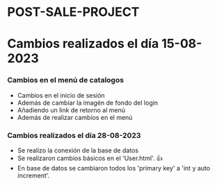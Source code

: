 # POST-SALE-PROJECT

# Cambios realizados el día 15-08-2023

### Cambios en el menú de catalogos
* Cambios en el inicio de sesión
* Además de cambiar la imagén de fondo del login
* Añadiendo un link de retorno al menú
* Además de realizar cambios en el menú


### Cambios realizados el día 28-08-2023
* Se realizo la conexión de la base de datos
* Se realizaron cambios básicos en el 'User.html'. 👍
* En base de datos se cambiaron todos los 'primary key' a 'int y auto increment'.